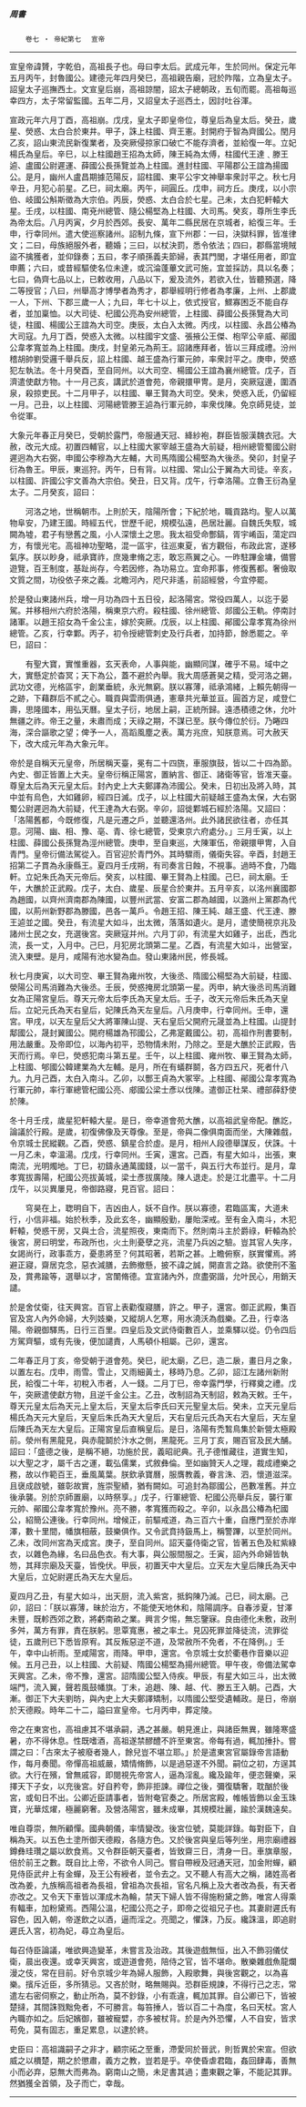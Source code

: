 

##### 周書
　　`卷七 ‧ 帝紀第七`　
`宣帝`

* * *

宣皇帝諱贇，字乾伯，高祖長子也。母曰李太后。武成元年，生於同州。保定元年五月丙午，封魯國公。建德元年四月癸巳，高祖親告廟，冠於阼階，立為皇太子。詔皇太子巡撫西土。文宣皇后崩，高祖諒闇，詔太子總朝政，五旬而罷。高祖每巡幸四方，太子常留監國。五年二月，又詔皇太子巡西土，因討吐谷渾。

宣政元年六月丁酉，高祖崩。戊戌，皇太子即皇帝位，尊皇后為皇太后。癸丑，歲星、熒惑、太白合於東井。甲子，誅上柱國、齊王憲。封開府于智為齊國公。閏月乙亥，詔山東流民新復業者，及突厥侵掠家口破亡不能存濟者，並給復一年。立妃楊氏為皇后。辛巳，以上柱國趙王招為太師，陳王純為太傅，柱國代王達﹑滕王逌、盧國公尉遲運、薛國公長孫覽並為上柱國。進封柱國、平陽郡公王誼為揚國公。是月，幽州人盧昌期據范陽反，詔柱國、東平公宇文神舉率衆討平之。秋七月辛丑，月犯心前星。乙巳，祠太廟。丙午，祠圓丘。戊申，祠方丘。庚戌，以小宗伯、岐國公斛斯徵為大宗伯。丙辰，熒惑、太白合於七星。己未，太白犯軒轅大星。壬戌，以柱國、南兗州總管、隨公楊堅為上柱國、大司馬。癸亥，尊所生李氏為帝太后。八月丙寅，夕月於西郊。長安、萬年二縣民居在京城者，給復三年。壬申，行幸同州。遣大使巡察諸州。詔制九條，宣下州郡：一曰，決獄科罪，皆准律文；二曰，母族絕服外者，聽婚；三曰，以杖決罰，悉令依法；四曰，郡縣當境賊盜不擒獲者，並仰錄奏；五曰，孝子順孫義夫節婦，表其門閭，才堪任用者，即宜申薦；六曰，或昔經驅使名位未達，或沉淪蓬蓽文武可施，宜並採訪，具以名奏；七曰，偽齊七品以上，已敕收用，八品以下，爰及流外，若欲入仕，皆聽預選，降二等授官；八曰，州舉高才博學者為秀才，郡舉經明行修者為孝廉，上州、上郡歲一人，下州、下郡三歲一人；九曰，年七十以上，依式授官，鰥寡困乏不能自存者，並加稟恤。以大司徒、杞國公亮為安州總管，上柱國、薛國公長孫覽為大司徒，柱國、楊國公王誼為大司空。庚辰，太白入太微。丙戌，以柱國、永昌公椿為大司寇。九月丁酉，熒惑入太微。以柱國宇文盛、張掖公王傑、枹罕公辛威、鄖國公韋孝寬並為上柱國。庚戌，封皇弟元為荊王。詔諸應拜者，皆以三拜成禮。汾州稽胡帥劉受邏千舉兵反，詔上柱國、越王盛為行軍元帥，率衆討平之。庚申，熒惑犯左執法。冬十月癸酉，至自同州。以大司空、楊國公王誼為襄州總管。戊子，百濟遣使獻方物。十一月己亥，講武於道會苑，帝親擐甲冑。是月，突厥寇邊，圍酒泉，殺掠吏民。十二月甲子，以柱國、畢王賢為大司空。癸未，熒惑入氐，仍留經一月。己丑，以上柱國、河陽總管滕王逌為行軍元帥，率衆伐陳。免京師見徒，並令從軍。

大象元年春正月癸巳，受朝於露門，帝服通天冠、絳紗袍，群臣皆服漢魏衣冠。大赦，改元大成。初置四輔官，以上柱國大冢宰越王盛為大前疑，相州總管蜀國公尉遲迥為大右弼，申國公李穆為大左輔，大司馬隋國公楊堅為大後丞。癸卯，封皇子衍為魯王。甲辰，東巡狩。丙午，日有背。以柱國、常山公于翼為大司徒。辛亥，以柱國、許國公宇文善為大宗伯。癸丑，日又背。戊午，行幸洛陽。立魯王衍為皇太子。二月癸亥，詔曰：

　　河洛之地，世稱朝市。上則於天，陰陽所會；下紀於地，職貢路均。聖人以萬物阜安，乃建王國。時經五代，世歷千祀，規模弘遠，邑居壯麗。自魏氏失馭，城闕為墟，君子有戀舊之風，小人深懷土之思。我太祖受命酆鎬，胥宇崤函，蕩定四方，有懷光宅。高祖神功聖略，混一區宇，往巡東夏，省方觀俗，布政此宮，遂移氣序。朕以眇身，祗承寶祚，庶幾聿脩之志，敢忘燕翼之心。一昨駐蹕金墉，備嘗遊覽，百王制度，基趾尚存，今若因修，為功易立。宜命邦事，修復舊都。奢儉取文質之間，功役依子來之義。北瞻河內，咫尺非遙，前詔經營，今宜停罷。

於是發山東諸州兵，增一月功為四十五日役，起洛陽宮。常役四萬人，以迄于晏駕。并移相州六府於洛陽，稱東京六府。殺柱國、徐州總管、郯國公王軌。停南討諸軍。以趙王招女為千金公主，嫁於突厥。戊辰，以上柱國、鄖國公韋孝寬為徐州總管。乙亥，行幸鄴。丙子，初令授總管刺史及行兵者，加持節，餘悉罷之。辛巳，詔曰：

　　有聖大寶，實惟重器，玄天表命，人事與能，幽顯同謀，確乎不易。域中之大，實懸定於杳冥；天下為公，蓋不避於內舉。我大周感蒼昊之精，受河洛之錫，武功文德，光格區宇，創業垂統，永光無窮。朕以寡薄，祗承鴻緒，上賴先朝得一之跡，下藉群后不貳之心。職貢與雲雨俱通，憲章共光華並亘。圓首方足，咸登仁壽，思隆國本，用弘天曆。皇太子衍，地居上嗣，正統所歸。遠憑積德之休，允叶無疆之祚。帝王之量，未肅而成；天祿之期，不謀已至。朕今傳位於衍。乃睠四海，深合謳歌之望；俾予一人，高蹈風塵之表。萬方兆庶，知朕意焉。可大赦天下，改大成元年為大象元年。

帝於是自稱天元皇帝，所居稱天臺，冕有二十四旒，車服旗鼓，皆以二十四為節。內史、御正皆置上大夫。皇帝衍稱正陽宮，置納言、御正、諸衛等官，皆准天臺。尊皇太后為天元皇太后。封內史上大夫鄭譯為沛國公。癸未，日初出及將入時，其中並有烏色，大如雞卵，經四日滅。戊子，以上柱國大前疑越王盛為太保，大右弼蜀公尉遲迥為大前疑，代王達為大右弼。辛卯，詔徙鄴城石經於洛陽。又詔曰：「洛陽舊都，今既修復，凡是元遷之戶，並聽還洛州。此外諸民欲往者，亦任其意。河陽、幽、相、豫、亳、青、徐七總管，受東京六府處分。」三月壬寅，以上柱國、薛國公長孫覽為涇州總管。庚申，至自東巡，大陳軍伍，帝親擐甲冑，入自青門。皇帝衍備法駕從入。百官迎於青門外。其時驟雨，儀衛失容。辛酉，封趙王招第二子貫為永康縣王。夏四月壬戌朔，有司奏言日蝕，不視事。過時不食，乃臨軒。立妃朱氏為天元帝后。癸亥，以柱國、畢王賢為上柱國。己巳，祠太廟。壬午，大醮於正武殿。戊子，太白、歲星、辰星合於東井。五月辛亥，以洺州襄國郡為趙國，以齊州濟南郡為陳國，以豐州武當、安富二郡為越國，以潞州上黨郡為代國，以荊州新野郡為滕國，邑各一萬戶。令趙王招、陳王純、越王盛、代王達、滕王逌並之國。癸丑，有流星大如斗，出太微，落落如遺火。是月，遣使簡視京兆及諸州士民之女，充選後宮。突厥寇并州。六月丁卯，有流星大如雞子，出氐，西北流，長一丈，入月中。己巳，月犯房北頭第二星。乙酉，有流星大如斗，出營室，流入東壁。是月，咸陽有池水變為血。發山東諸州民，修長城。

秋七月庚寅，以大司空、畢王賢為雍州牧，大後丞、隋國公楊堅為大前疑，柱國、滎陽公司馬消難為大後丞。壬辰，熒惑掩房北頭第一星。丙申，納大後丞司馬消難女為正陽宮皇后。尊天元帝太后李氏為天皇太后。壬子，改天元帝后朱氏為天皇后。立妃元氏為天右皇后，妃陳氏為天左皇后。八月庚申，行幸同州。壬申，還宮。甲戌，以天左皇后父大將軍陳山提、天右皇后父開府元晟並為上柱國。山提封鄅國公，晟封翼國公。開府楊雄為邗國公，乙弗寔戴國公。初，高祖作刑書要制，用法嚴重。及帝即位，以海內初平，恐物情未附，乃除之。至是大醮於正武殿，告天而行焉。辛巳，熒惑犯南斗第五星。壬午，以上柱國、雍州牧、畢王賢為太師，上柱國、郇國公韓建業為大左輔。是月，所在有蟻群鬬，各方四五尺，死者什八九。九月己酉，太白入南斗。乙卯，以酆王貞為大冢宰。上柱國、鄖國公韋孝寬為行軍元帥，率行軍總管杞國公亮、郕國公梁士彥以伐陳。遣御正杜杲、禮部薛舒使於陳。

冬十月壬戌，歲星犯軒轅大星。是日，帝幸道會苑大醮，以高祖武皇帝配。醮訖，論議於行殿。是歲，初復佛像及天尊像。至是，帝與二像俱南面而坐，大陳雜戲，令京城士民縱觀。乙酉，熒惑、鎮星合於虛。是月，相州人段德舉謀反，伏誅。十一月乙未，幸溫湯。戊戌，行幸同州。壬寅，還宮。己酉，有星大如斗，出張，東南流，光明燭地。丁巳，初鑄永通萬國錢，以一當千，與五行大布並行。是月，韋孝寬拔壽陽，杞國公亮拔黃城，梁士彥拔廣陵。陳人退走。於是江北盡平。十二月戊午，以災異屢見，帝御路寢，見百官。詔曰：

　　穹昊在上，聦明自下，吉凶由人，妖不自作。朕以寡德，君臨區㝢，大道未行，小信非福。始於秋季，及此玄冬，幽顯殷勤，屢貽深戒。至有金入南斗，木犯軒轅，熒惑干房，又與土合，流星照夜，東南而下。然則南斗主於爵祿，軒轅為於後宮，房曰明堂，布政所也，火土則憂孽之兆，流星乃兵凶之驗。豈其官人失序，女謁尚行，政事乖方，憂患將至？何其昭著，若斯之甚。上瞻俯察，朕實懼焉。將避正寢，齋居克念，惡衣減膳，去飾撤懸，披不諱之誠，開直言之路。欲使刑不濫及，賞弗踰等，選舉以才，宮闈脩德。宜宣諸內外，庶盡弼諧，允叶民心，用銷天譴。

於是舍仗衛，往天興宮。百官上表勸復寢膳，許之。甲子，還宮。御正武殿，集百官及宮人內外命婦，大列妓樂，又縱胡人乞寒，用水澆沃為戲樂。乙丑，行幸洛陽。帝親御驛馬，日行三百里。四皇后及文武侍衛數百人，並乘驛以從。仍令四后方駕齊驅，或有先後，便加譴責，人馬頓仆相屬。己卯，還宮。

二年春正月丁亥，帝受朝于道會苑。癸巳，祀太廟，乙巳，造二扆，畫日月之象，以置左右。戊申，雨雪。雪止，又雨細黃土，移時乃息。乙卯，詔江左諸州新附民，給復二十年，初稅入市者，人一錢。二月丁巳，帝幸露門學，行釋奠之禮。戊午，突厥遣使獻方物，且逆千金公主。乙丑，改制詔為天制詔，敕為天敕。壬午，尊天元皇太后為天元上皇太后，天皇太后李氏曰天元聖皇太后。癸未，立天元皇后楊氏為天元大皇后，天皇后朱氏為天大皇后，天右皇后元氏為天右大皇后，天左皇后陳氏為天左大皇后。正陽宮皇后直稱皇后。是日，洛陽有禿鶖鳥集於新營太極殿前。滎州有黑龍見，與赤龍鬬於汴水之側，黑龍死。三月丁亥，賜百官及民大酺。詔曰：「盛德之後，是稱不絕，功施於民，義昭祀典。孔子德惟藏往，道實生知，以大聖之才，屬千古之運，載弘儒業，式敘彝倫。至如幽贊天人之理，裁成禮樂之務，故以作範百王，垂風萬葉。朕欽承寶曆，服膺教義，眷言洙、泗，懷道滋深。且襃成啟號，雖彰故實，旌崇聖績，猶有闕如。可追封為鄒國公，邑數准舊。并立後承襲。別於京師置廟，以時祭享。」戊子，行軍總管、杞國公亮舉兵反，襲行軍元帥、鄖國公韋孝寬於豫州。亮不勝，孝寬獲而殺之。辛卯，以永昌公椿為杞國公，紹簡公連後。行幸同州。增候正，前驅戒道，為三百六十重，自應門至於赤岸澤，數十里間，幡旗相蔽，鼓樂俱作。又令武賁持鈒馬上，稱警蹕，以至於同州。乙未，改同州宮為天成宮。庚子，至自同州。詔天臺侍衛之官，皆著五色及紅紫綠衣，以雜色為緣，名曰品色衣。有大事，與公服間服之。壬寅，詔內外命婦皆執笏，其拜宗廟及天臺，皆俛伏。甲辰，初置天中大皇后。立天左大皇后陳氏為天中大皇后，立妃尉遲氏為天左大皇后。

夏四月乙丑，有星大如斗，出天厨，流入紫宮，抵鈎陳乃滅。己巳，祠太廟。己卯，詔曰：「朕以寡薄，昧於治方，不能使天地休和，陰陽調序。自春涉夏，甘澤未豐，既軫西郊之歎，將虧南畝之業。興言夕惕，無忘鑒寐。良由德化未敷，政刑多舛，萬方有罪，責在朕躬。思覃寬惠，被之率土。見囚死罪並降徒流，流罪從徒，五歲刑已下悉皆原宥。其反叛惡逆不道，及常赦所不免者，不在降例。」壬午，幸中山祈雨。至咸陽宮，雨降。甲申，還宮。令京城士女於衢巷作音樂以迎候。五月己丑，以上柱國、大前疑、隋國公楊堅為揚州總管。甲午夜，帝備法駕幸天興宮。乙未，帝不豫，還宮。詔隋國公堅入侍疾。甲辰，有星大如三斗，出太微端門，流入翼，聲若風鼓幡旗。丁未，追趙、陳、越、代、滕五王入朝。己酉，大漸。御正下大夫劉昉，與內史上大夫鄭譯矯制，以隋國公堅受遺輔政。是日，帝崩於天德殿。時年二十二，謚曰宣皇帝。七月丙申，葬定陵。

帝之在東宮也，高祖慮其不堪承嗣，遇之甚嚴。朝見進止，與諸臣無異，雖隆寒盛暑，亦不得休息。性既嗜酒，高祖遂禁醪醴不許至東宮。帝每有過，輒加捶扑。嘗謂之曰：「古來太子被廢者幾人，餘兒豈不堪立耶。」於是遣東宮官屬錄帝言語動作，每月奏聞。帝憚高祖威嚴，矯情脩飾，以是過惡遂不外聞。嗣位之初，方逞其欲。大行在殯，曾無戚容，即閱視先帝宮人，逼為淫亂。纔及踰年，便恣聲樂，采擇天下子女，以充後宮。好自矜夸，飾非拒諫。禪位之後，彌復驕奢，耽酗於後宮，或旬日不出。公卿近臣請事者，皆附奄官奏之。所居宮殿，帷帳皆飾以金玉珠寶，光華炫燿，極麗窮奢。及營洛陽宮，雖未成畢，其規模壯麗，踰於漢魏遠矣。

唯自尊崇，無所顧憚。國典朝儀，率情變改。後宮位號，莫能詳錄。每對臣下，自稱為天。以五色土塗所御天德殿，各隨方色。又於後宮與皇后等列坐，用宗廟禮器鐏彝珪瓚之屬以飲食焉。又令群臣朝天臺者，皆致齋三日，清身一日。車旗章服，倍於前王之數。既自比上帝，不欲令人同己。嘗自帶綬及冠通天冠，加金附蟬，顧見侍臣武弁上有金蟬，及王公有綬者，並令去之。又不聽人有高大之稱，諸姓高者改為姜，九族稱高祖者為長祖，曾祖為次長祖，官名凡稱上及大者改為長，有天者亦改之。又令天下車皆以渾成木為輪，禁天下婦人皆不得施粉黛之飾，唯宮人得乘有輻車，加粉黛焉。西陽公溫，杞國公亮之子，即帝之從祖兄子也。其妻尉遲氏有容色，因入朝，帝遂飲之以酒，逼而淫之。亮聞之，懼誅，乃反。纔誅溫，即追尉遲氏入宮，初為妃，尋立為皇后。

每召侍臣論議，唯欲興造變革，未嘗言及治政。其後遊戲無恒，出入不飾羽儀仗衛，晨出夜還。或幸天興宮，或遊道會苑，陪侍之官，皆不堪命。散樂雜戲魚龍爛漫之伎，常在目前。好令京城少年為婦人服飾，入殿歌舞，與後宮觀之，以為喜樂。擯斥近臣，多所猜忌。又吝於財，略無賜與。恐群臣規諫，不得行己之志，常遣左右密伺察之，動止所為，莫不鈔錄，小有乖違，輒加其罪。自公卿已下，皆被楚撻，其間誅戮黜免者，不可勝言。每笞捶人，皆以百二十為度，名曰天杖。宮人內職亦如之。后妃嬪御，雖被寵嬖，亦多被杖背。於是內外恐懼，人不自安，皆求苟免，莫有固志，重足累息，以逮於終。

史臣曰：高祖識嗣子之非才，顧宗祏之至重，滯愛同於晉武，則哲異於宋宣。但欲威之以檟楚，期之於懲肅，義方之教，豈若是乎。卒使昏虐君臨，姦回肆毒，善無小而必弃，惡無大而弗為。窮南山之簡，未足書其過；盡東觀之筆，不能記其罪。然猶獲全首領，及子而亡，幸哉。

* * *

